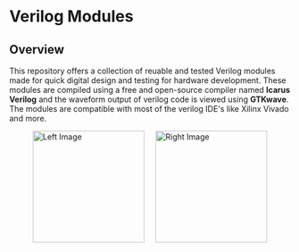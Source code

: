 # Verilog Modules
## Overview
This repository offers a collection of reuable and tested Verilog modules made for quick digital design and testing for hardware development. These modules are compiled using a free and open-source compiler named **Icarus Verilog** and the waveform output of verilog code is viewed using **GTKwave**. The modules are compatible with most of the verilog IDE's like Xilinx Vivado and more. 
<div style="display: flex; justify-content: center; align-items: center; gap: 20px;">
  <img src="https://github.com/user-attachments/assets/6552f4e9-a9d6-4f44-8069-65a9a0f2697e" alt="Left Image" height="200" />
  <img src="https://github.com/user-attachments/assets/1d03b822-9113-4138-a552-0840d93a6559" alt="Right Image" height="200" />
</div>

